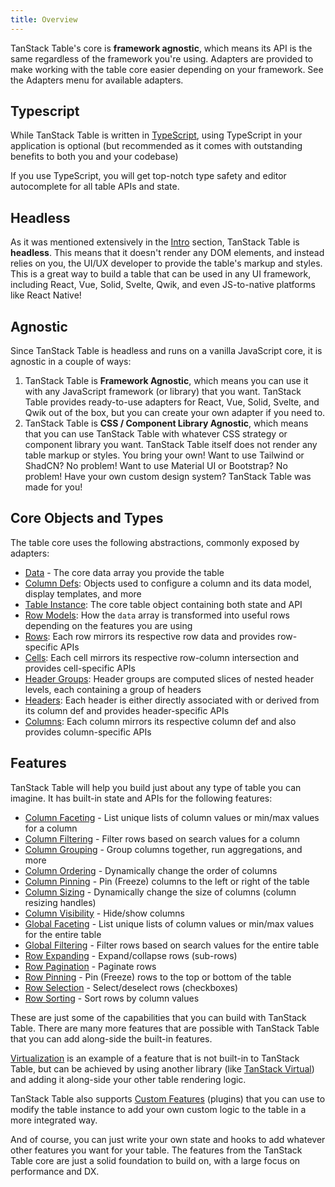 ```yaml
---
title: Overview
---
```


TanStack Table's core is **framework agnostic**, which means its API is the same regardless of the framework you're using. Adapters are provided to make working with the table core easier depending on your framework. See the Adapters menu for available adapters.

## Typescript

While TanStack Table is written in [TypeScript](https://www.typescriptlang.org/), using TypeScript in your application is optional (but recommended as it comes with outstanding benefits to both you and your codebase)

If you use TypeScript, you will get top-notch type safety and editor autocomplete for all table APIs and state.

## Headless

As it was mentioned extensively in the [Intro](../introduction) section, TanStack Table is **headless**. This means that it doesn't render any DOM elements, and instead relies on you, the UI/UX developer to provide the table's markup and styles. This is a great way to build a table that can be used in any UI framework, including React, Vue, Solid, Svelte, Qwik, and even JS-to-native platforms like React Native!

## Agnostic

Since TanStack Table is headless and runs on a vanilla JavaScript core, it is agnostic in a couple of ways:

1. TanStack Table is **Framework Agnostic**, which means you can use it with any JavaScript framework (or library) that you want. TanStack Table provides ready-to-use adapters for React, Vue, Solid, Svelte, and Qwik out of the box, but you can create your own adapter if you need to.
2. TanStack Table is **CSS / Component Library Agnostic**, which means that you can use TanStack Table with whatever CSS strategy or component library you want. TanStack Table itself does not render any table markup or styles. You bring your own! Want to use Tailwind or ShadCN? No problem! Want to use Material UI or Bootstrap? No problem! Have your own custom design system? TanStack Table was made for you!

## Core Objects and Types

The table core uses the following abstractions, commonly exposed by adapters:

- [Data](../guide/data) - The core data array you provide the table
- [Column Defs](../guide/column-defs): Objects used to configure a column and its data model, display templates, and more
- [Table Instance](../guide/tables): The core table object containing both state and API
- [Row Models](../guide/row-models): How the `data` array is transformed into useful rows depending on the features you are using
- [Rows](../guide/rows): Each row mirrors its respective row data and provides row-specific APIs
- [Cells](../guide/cells): Each cell mirrors its respective row-column intersection and provides cell-specific APIs
- [Header Groups](../guide/header-groups):  Header groups are computed slices of nested header levels, each containing a group of headers
- [Headers](../guide/headers): Each header is either directly associated with or derived from its column def and provides header-specific APIs
- [Columns](../guide/columns): Each column mirrors its respective column def and also provides column-specific APIs

## Features

TanStack Table will help you build just about any type of table you can imagine. It has built-in state and APIs for the following features:

- [Column Faceting](../guide/column-faceting) - List unique lists of column values or min/max values for a column
- [Column Filtering](../guide/column-filtering) - Filter rows based on search values for a column
- [Column Grouping](../guide/grouping) - Group columns together, run aggregations, and more
- [Column Ordering](../guide/column-ordering) - Dynamically change the order of columns
- [Column Pinning](../guide/column-pinning) - Pin (Freeze) columns to the left or right of the table
- [Column Sizing](../guide/column-sizing) - Dynamically change the size of columns (column resizing handles)
- [Column Visibility](../guide/column-visibility) - Hide/show columns
- [Global Faceting](../guide/global-faceting) - List unique lists of column values or min/max values for the entire table
- [Global Filtering](../guide/global-filtering) - Filter rows based on search values for the entire table
- [Row Expanding](../guide/expanding) - Expand/collapse rows (sub-rows)
- [Row Pagination](../guide/pagination) - Paginate rows
- [Row Pinning](../guide/row-pinning) - Pin (Freeze) rows to the top or bottom of the table
- [Row Selection](../guide/row-selection) - Select/deselect rows (checkboxes)
- [Row Sorting](../guide/sorting) - Sort rows by column values

These are just some of the capabilities that you can build with TanStack Table. There are many more features that are possible with TanStack Table that you can add along-side the built-in features.

[Virtualization](../guide/virtualization) is an example of a feature that is not built-in to TanStack Table, but can be achieved by using another library (like [TanStack Virtual](https://tanstack.com/virtual/v3)) and adding it along-side your other table rendering logic.

TanStack Table also supports [Custom Features](../guide/custom-features) (plugins) that you can use to modify the table instance to add your own custom logic to the table in a more integrated way.

And of course, you can just write your own state and hooks to add whatever other features you want for your table. The features from the TanStack Table core are just a solid foundation to build on, with a large focus on performance and DX.
